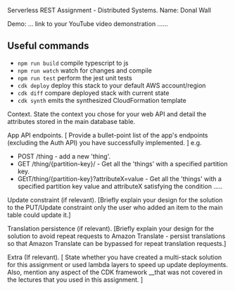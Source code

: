 Serverless REST Assignment - Distributed Systems.
Name: Donal Wall

Demo: ... link to your YouTube video demonstration ......

## Useful commands

* `npm run build`   compile typescript to js
* `npm run watch`   watch for changes and compile
* `npm run test`    perform the jest unit tests
* `cdk deploy`      deploy this stack to your default AWS account/region
* `cdk diff`        compare deployed stack with current state
* `cdk synth`       emits the synthesized CloudFormation template

Context.
State the context you chose for your web API and detail the attributes stored in the main database table.

App API endpoints.
[ Provide a bullet-point list of the app's endpoints (excluding the Auth API) you have successfully implemented. ]
e.g.
 
+ POST /thing - add a new 'thing'.
+ GET /thing/{partition-key}/ - Get all the 'things' with a specified partition key.
+ GEtT/thing/{partition-key}?attributeX=value - Get all the 'things' with a specified partition key value and attributeX satisfying the condition .....

Update constraint (if relevant).
[Briefly explain your design for the solution to the PUT/Update constraint 
only the user who added an item to the main table could update it.]

Translation persistence (if relevant).
[Briefly explain your design for the solution to avoid repeat requests to Amazon Translate - persist translations so that Amazon Translate can be bypassed for repeat translation requests.]

Extra (If relevant).
[ State whether you have created a multi-stack solution for this assignment or used lambda layers to speed up update deployments. Also, mention any aspect of the CDK framework __that was not covered in the lectures that you used in this assignment. ]
